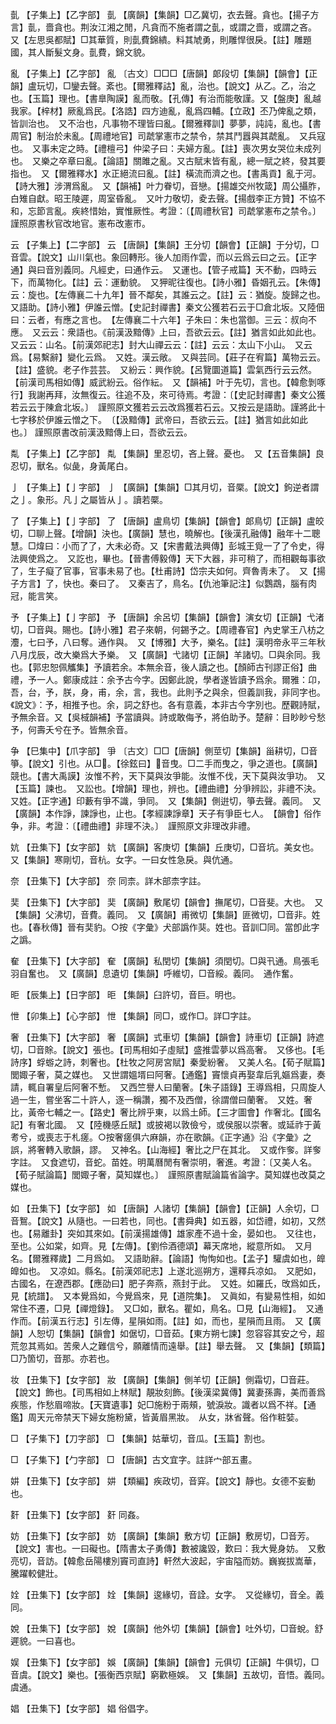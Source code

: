 <!-- { "loadSidebar": true } -->
亄	【子集上】【乙字部】	亄	【廣韻】【集韻】□乙冀切，衣去聲。貪也。【揚子方言】亄，嗇貪也。荆汝江湘之閒，凡貪而不施者謂之亄，或謂之嗇，或謂之吝。　又【左思吳都賦】□其華質，則亄費錦繢。料其虓勇，則雕悍很戾。【註】雕題國，其人斷髮文身。亄費，錦文貌。

亂	【子集上】【乙字部】	亂	〔古文〕□□□【唐韻】郞段切【集韻】【韻會】【正韻】盧玩切，□鑾去聲。紊也。【爾雅釋詁】亂，治也。【說文】从乙。乙，治之也。【玉篇】理也。【書臯陶謨】亂而敬。【孔傳】有治而能敬謹。又【盤庚】亂越我家。【梓材】厥亂爲民。【洛誥】四方迪亂，亂爲四輔。【立政】丕乃俾亂之類，皆訓治也。　又不治也，凡事物不理皆曰亂。【爾雅釋訓】夢夢，訰訰，亂也。【書周官】制治於未亂。【周禮地官】司虣掌憲巿之禁令，禁其鬥囂與其虣亂。　又兵寇也。　又事未定之時。【禮檀弓】仲梁子曰：夫婦方亂。【註】喪次男女哭位未成列也。　又樂之卒章曰亂。【論語】關雎之亂。又古賦末皆有亂，總一賦之終，發其要指也。　又【爾雅釋水】水正絕流曰亂。【註】橫流而濟之也。【書禹貢】亂于河。【詩大雅】涉渭爲亂。　又【韻補】叶力眷切，音戀。【揚雄交州牧箴】周公攝胙，白雉自獻。昭王陵遲，周室昏亂。　又叶力敬切，夌去聲。【揚戲李正方贊】不協不和，忘節言亂。疾終惜始，實惟厥性。考證：〔【周禮秋官】司虣掌憲布之禁令。〕　謹照原書秋官改地官。憲布改憲巿。 

云	【子集上】【二字部】	云	【唐韻】【集韻】王分切【韻會】【正韻】于分切，□音雲。【說文】山川氣也。象回轉形。後人加雨作雲，而以云爲云曰之云。【正字通】與曰音別義同。凡經史，曰通作云。　又運也。【管子戒篇】天不動，四時云下，而萬物化。【註】云：運動貌。　又狎昵往復也。【詩小雅】昏姻孔云。【朱傳】云：旋也。【左傳襄二十九年】晉不鄰矣，其誰云之。【註】云：猶旋。旋歸之也。　又語助。【詩小雅】伊誰云憎。【史記封禪書】秦文公獲若石云于□倉北坂。又陸佃曰：云者，有應之言也。　【左傳襄二十六年】子朱曰：朱也當御。三云：叔向不應。　又云云：衆語也。《前漢汲黯傳》上曰，吾欲云云。【註】猶言如此如此也。　又云云：山名。【前漢郊祀志】封大山禪云云：【註】云云：太山下小山。　又云爲。【易繫辭】變化云爲。　又姓。漢云敞。　又與芸同。【莊子在宥篇】萬物云云。【註】盛貌。老子作芸芸。　又紛云：興作貌。【呂覽圜道篇】雲氣西行云云然。【前漢司馬相如傳】威武紛云。俗作紜。　又【韻補】叶于先切，言也。【韓愈剝啄行】我謝再拜，汝無復云。往追不及，來可待焉。考證：〔【史記封禪書】秦文公獲若云云于陳倉北坂。〕　謹照原文獲若云云改爲獲若石云。又按云是語助。謹將此十七字移於伊誰云憎之下。　〔【汲黯傳】武帝曰，吾欲云云。【註】猶言如此如此也。〕 謹照原書改前漢汲黯傳上曰，吾欲云云。 

亃	【子集上】【乙字部】	亃	【集韻】里忍切，吝上聲。憂也。　又【五音集韻】良忍切，獸名。似彘，身黃尾白。

亅	【子集上】【亅字部】	亅	【廣韻】【集韻】□其月切，音橜。【說文】鉤逆者謂之亅。象形。凡亅之屬皆从亅。讀若橜。

了	【子集上】【亅字部】	了	【唐韻】盧鳥切【集韻】【韻會】郞鳥切【正韻】盧皎切，□聊上聲。【增韻】決也。【廣韻】慧也，曉解也。【後漢孔融傳】融年十二聰慧。□煒曰：小而了了，大未必奇。又【宋書戴法興傳】彭城王覓一了了令史，得法興使爲之。　又訖也，畢也。【晉書傅毅傳】天下大器，非可稍了，而相觀每事欲了，生子癡了官事，官事未易了也。【杜甫詩】岱宗夫如何。齊魯靑未了。　又【揚子方言】了，快也。秦曰了。　又秦吉了，鳥名。【仇池筆記注】似鸚鵡，腦有肉冠，能言笑。

予	【子集上】【亅字部】	予	【唐韻】余呂切【集韻】【韻會】演女切【正韻】弋渚切，□音與。賜也。【詩小雅】君子來朝，何錫予之。【周禮春官】內史掌王八枋之灋，七曰予，八曰奪。通作與。　又【博雅】大予，樂名。【註】漢明帝永平三年秋八月戊辰，改大樂爲大予樂。　又【廣韻】弋諸切【正韻】羊諸切。□與余同。我也。【郭忠恕佩觿集】予讀若余。本無余音，後人讀之也。【顏師古刊謬正俗】曲禮，予一人。鄭康成註：余予古今字。因鄭此說，學者遂皆讀予爲余。爾雅：卬，吾，台，予，朕，身，甫，余，言，我也。此則予之與余，但義訓我，非同字也。《說文》：予，相推予也。余，詞之舒也。各有意義，本非古今字別也。歷觀詩賦，予無余音。又【吳棫韻補】予當讀與。詩或敢侮予，將伯助予。楚辭：目眇眇兮愁予，何壽夭兮在予。皆無余音。

争	【巳集中】【爪字部】	爭	〔古文〕□□【唐韻】側莖切【集韻】甾耕切，□音箏。【說文】引也。从□。【徐鉉曰】音曳。□二手而曳之，爭之道也。【廣韻】競也。【書大禹謨】汝惟不矜，天下莫與汝爭能。汝惟不伐，天下莫與汝爭功。　又【玉篇】諫也。　又訟也。【增韻】理也，辨也。【禮曲禮】分爭辨訟，非禮不決。　又姓。【正字通】印藪有爭不識，爭同。　又【集韻】側逬切，箏去聲。義同。　又【廣韻】本作諍，諫諍也，止也。【孝經諫諍章】天子有爭臣七人。　【韻會】俗作争，非。考證：〔【禮曲禮】非理不決。〕　謹照原文非理改非禮。 

妔	【丑集下】【女字部】	妔	【廣韻】客庚切【集韻】丘庚切，□音坑。美女也。　又【集韻】寒剛切，音杭。女字。一曰女性急戾。與伉通。

奈	【丑集下】【大字部】	奈	同柰。詳木部柰字註。

奜	【丑集下】【大字部】	奜	【廣韻】敷尾切【韻會】撫尾切，□音斐。大也。　又【集韻】父沸切，音費。義同。　又【廣韻】甫微切【集韻】匪微切，□音非。姓也。【春秋傳】晉有奜豹。○按《字彙》犬部譌作猆。姓也。音訓□同。當卽此字之譌。

奞	【丑集下】【大字部】	奞	【廣韻】私閏切【集韻】須閏切。□與卂通。鳥張毛羽自奮也。　又【廣韻】息遺切【集韻】呼維切，□音綏。義同。　通作奮。

昛	【辰集上】【日字部】	昛	【集韻】臼許切，音巨。明也。

怈	【卯集上】【心字部】	怈	【集韻】同□，或作□。詳□字註。

奢	【丑集下】【大字部】	奢	【廣韻】式車切【集韻】【韻會】詩車切【正韻】詩遮切，□音賖。【說文】張也。【司馬相如子虛賦】盛推雲夢以爲高奢。　又侈也。【毛詩序】蜉蝣之詩，刺奢也。【杜牧之阿房宮賦】秦愛紛奢。　又美人名。【荀子賦篇】閭娵子奢，莫之媒也。　又世謂媼壻曰阿奢。【通鑑】竇懷貞再娶韋后乳嫗爲妻，奏請，輒自署皇后阿奢不慙。　又西竺譽人曰蘭奢。【朱子語錄】王導爲相，只周旋人過一生，嘗坐客二十許人，逐一稱讚，獨不及西僧，徐謂僧曰蘭奢。　又姓。奢比，黃帝七輔之一。【路史】奢比辨乎東，以爲土師。【三才圖會】作奢北。【國名記】有奢北國。　又【陸機感丘賦】或披褐以敦儉兮，或侯服以崇奢。或延祚于黃耉兮，或喪志于札瘥。○按奢瘥俱六麻韻，亦在歌韻。《正字通》沿《字彙》之誤，將奢轉入歌韻，謬。　又神名。【山海經】奢比之尸在其北。　又或作奓。詳奓字註。　又食遮切，音蛇。苗姓。明萬曆閒有奢崇明，奢進。考證：〔又美人名。【荀子賦論篇】閭娵子奢，莫知媒也。〕　謹照原書賦論篇省論字。莫知媒也改莫之媒也。 

如	【丑集下】【女字部】	如	【唐韻】人諸切【集韻】【韻會】【正韻】人余切，□音鴽。【說文】从隨也。一曰若也，同也。【書舜典】如五器，如岱禮，如初，又然也。【易離卦】突如其來如。【前漢揚雄傳】雄家產不過十金，晏如也。　又往也，至也。公如棠，如齊。見【左傳】。【劉伶酒德頌】幕天席地，縱意所如。　又月名。【爾雅釋歲】二月爲如。　又語助辭。【論語】恂恂如也。【孟子】驩虞如也，皥皥如也。　又凉如。縣名。【前漢郊祀志】上遂北巡朔方，還釋兵凉如。　又肥如，古國名，在遼西郡。【應劭曰】肥子奔燕，燕封于此。　又姓。如羅氏，攺爲如氏，見【統譜】。　又本覺爲如，今覺爲來，見【道院集】。　又眞如，有變易性相，如如常住不遷，□見【禪燈錄】。　又□如，獸名。瞿如，鳥名。□見【山海經】。　又通作而。【前漢五行志】引左傳，星隕如雨。【註】如，而也，星隕而且雨。　又【廣韻】人恕切【集韻】【韻會】如倨切，□音茹。【東方朔七諫】忽容容其安之兮，超荒忽其焉如。苦衆人之難信兮，願離情而遠舉。【註】舉去聲。　又【集韻】【類篇】□乃箇切，音那。亦若也。

妆	【丑集下】【女字部】	妝	【廣韻】【集韻】側羊切【正韻】側霜切，□音莊。【說文】飾也。【司馬相如上林賦】靚妝刻飾。【後漢梁冀傳】冀妻孫壽，美而善爲疾態，作愁眉啼妝。【天寶遺事】妃□施粉于兩頰，號淚妝。識者以爲不祥。【通鑑】周天元帝禁天下婦女施粉黛，皆黃眉黑妝。　从女，牀省聲。俗作粧娤。

□	【子集下】【刀字部】	□	【集韻】姑華切，音瓜。【玉篇】割也。

□	【子集下】【勹字部】	□	【唐韻】古文宜字。註詳宀部五畫。

妌	【丑集下】【女字部】	妌	【類編】疾政切，音穽。【說文】靜也。女德不妄動也。

姧	【丑集下】【女字部】	姧	同姦。

妨	【丑集下】【女字部】	妨	【廣韻】【集韻】敷方切【正韻】敷房切，□音芳。【說文】害也。一曰礙也。【隋書太子勇傳】數被讒毀，歎曰：我大覺身妨。　又敷亮切，音訪。【韓愈岳陽樓別竇司直詩】軒然大波起，宇宙隘而妨。巍峩拔嵩華，騰躍較健壯。

姾	【丑集下】【女字部】	姾	【集韻】逡緣切，音詮。女字。　又從緣切，音全。義同。

娧	【丑集下】【女字部】	娧	【廣韻】他外切【集韻】【韻會】吐外切，□音蛻。舒遲貌。一曰喜也。

娱	【丑集下】【女字部】	娛	【廣韻】【集韻】【韻會】元俱切【正韻】牛俱切，□音虞。【說文】樂也。【張衡西京賦】窮歡極娛。　又【集韻】五故切，音悟。義同。　虞通。

娼	【丑集下】【女字部】	娼	俗倡字。

